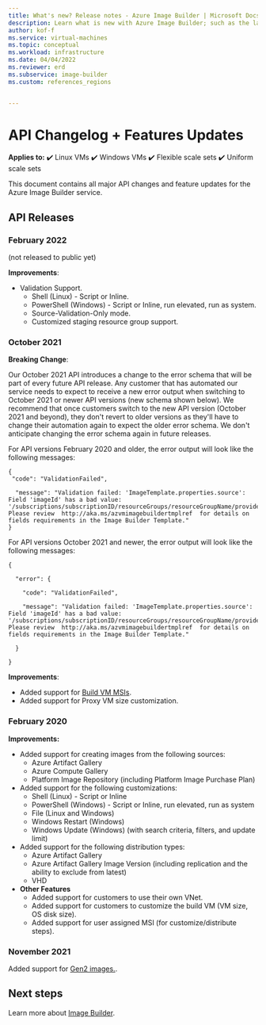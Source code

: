 ```yaml
---
title: What's new? Release notes - Azure Image Builder | Microsoft Docs 
description: Learn what is new with Azure Image Builder; such as the latest release notes, known issues, bug fixes, deprecated functionality, and upcoming changes.
author: kof-f
ms.service: virtual-machines
ms.topic: conceptual
ms.workload: infrastructure
ms.date: 04/04/2022
ms.reviewer: erd
ms.subservice: image-builder
ms.custom: references_regions


---
```


# API Changelog + Features Updates

**Applies to:** :heavy_check_mark: Linux VMs :heavy_check_mark: Windows VMs :heavy_check_mark: Flexible scale sets :heavy_check_mark: Uniform scale sets

This document contains all major API changes and feature updates for the Azure Image Builder service.

## API Releases



### February 2022

(not released to public yet) 

**Improvements**: 

- Validation Support.
    - Shell (Linux) - Script or Inline.
    - PowerShell (Windows) - Script or Inline, run elevated, run as system.
    - Source-Validation-Only mode.
    - Customized staging resource group support.


### October 2021

**Breaking Change**:
 
Our October 2021 API introduces a change to the error schema that will be part of every future API release. Any customer that has automated our service needs to expect to receive a new error output when switching to October 2021 or newer API versions (new schema shown below). We recommend that once customers switch to the new API version (October 2021 and beyond), they don't revert to older versions as they'll have to change their automation again to expect the older error schema. We don't anticipate changing the error schema again in future releases.

For API versions February 2020 and older, the error output will look like the following messages:

```
{ 
 "code": "ValidationFailed", 

  "message": "Validation failed: 'ImageTemplate.properties.source': Field 'imageId' has a bad value: '/subscriptions/subscriptionID/resourceGroups/resourceGroupName/providers/Microsoft.Compute//images//imageName'. Please review  http://aka.ms/azvmimagebuildertmplref  for details on fields requirements in the Image Builder Template." 
} 
```


For API versions October 2021 and newer, the error output will look like the following messages:

```
{ 

  "error": { 

    "code": "ValidationFailed", 

    "message": "Validation failed: 'ImageTemplate.properties.source': Field 'imageId' has a bad value: '/subscriptions/subscriptionID/resourceGroups/resourceGroupName/providers/Microsoft.Compute//images//imageName'. Please review  http://aka.ms/azvmimagebuildertmplref  for details on fields requirements in the Image Builder Template." 

  } 

} 
```

**Improvements**:

- Added support for [Build VM MSIs](linux/image-builder-json.md#user-assigned-identity-for-the-image-builder-build-vm).
- Added support for Proxy VM size customization.

### February 2020



**Improvements:**

- Added support for creating images from the following sources:
    - Azure Artifact Gallery
    - Azure Compute Gallery
    - Platform Image Repository (including Platform Image Purchase Plan)
- Added support for the following customizations:
    - Shell (Linux) - Script or Inline
    - PowerShell (Windows) - Script or Inline, run elevated, run as system
    - File (Linux and Windows)
    - Windows Restart (Windows)
    - Windows Update (Windows) (with search criteria, filters, and update limit)
- Added support for the following distribution types:
    - Azure Artifact Gallery
    - Azure Artifact Gallery Image Version (including replication and the ability to exclude from latest)
    - VHD
- **Other Features**
    - Added support for customers to use their own VNet.
    - Added support for customers to customize the build VM (VM size, OS disk size).
    - Added support for user assigned MSI (for customize/distribute steps).



### November 2021

Added support for [Gen2 images.](image-builder-overview.md#hyper-v-generation).


## Next steps
Learn more about [Image Builder](image-builder-overview.md).